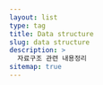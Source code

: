 ```yaml
---
layout: list
type: tag
title: Data structure 
slug: data structure
description: >
  자료구조 관련 내용정리
sitemap: true
---
```

